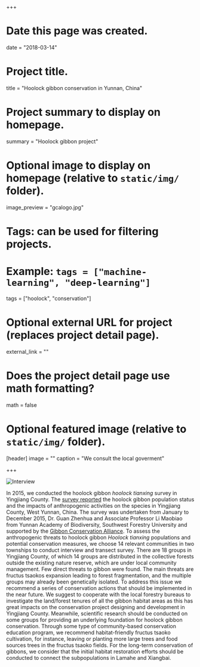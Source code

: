 +++
# Date this page was created.
date = "2018-03-14"

# Project title.
title = "Hoolock gibbon conservation in Yunnan, China"

# Project summary to display on homepage.
summary = "Hoolock gibbon project"

# Optional image to display on homepage (relative to `static/img/` folder).
image_preview = "gcalogo.jpg"

# Tags: can be used for filtering projects.
# Example: `tags = ["machine-learning", "deep-learning"]`
tags = ["hoolock", "conservation"]

# Optional external URL for project (replaces project detail page).
external_link = ""

# Does the project detail page use math formatting?
math = false

# Optional featured image (relative to `static/img/` folder).
[header]
image = ""
caption = "We consult the local goverment"

+++

![Interview](/img/2015gibbonsurvey1.jpg)


In 2015, we conducted the hoolock gibbon _hoolock tianxing_ survey in Yingjiang County. The [survey reported](http://www.gibbonconservation.org/index_engl.html) the hoolock gibbon population status and the impacts of anthropogenic activities on the species in Yingjiang County, West Yunnan, China. The survey was undertaken from January to December 2015, Dr. Guan Zhenhua and Associate Professor Li Maobiao from Yunnan Academy of Biodiversity, Southwest Forestry University and supported by the [Gibbon Conservation Alliance](http://www.gibbonconservation.org). To assess the anthropogenic threats to hoolock gibbon _Hoolock tianxing_ populations and potential conservation measures, we choose 14 relevant communities in two townships to conduct interview and transect survey. There are 18 groups in Yingjiang County, of which 14 groups are distributed in the collective forests outside the existing nature reserve, which are under local community management. Few direct threats to gibbon were found. The main threats are fructus tsaokos expansion leading to forest fragmentation, and the multiple groups may already been genetically isolated. To address this issue we recommend a series of conservation actions that should be implemented in the near future. We suggest to cooperate with the local forestry bureaus to investigate the land/forest tenures of all the gibbon habitat areas as this has great impacts on the conservation project designing and development in Yingjiang County. Meanwhile, scientific research should be conducted on some groups for providing an underlying foundation for hoolock gibbon conservation. Through some type of community-based conservation education program, we recommend habitat-friendly fructus tsaoko cultivation, for instance, leaving or planting more large trees and food sources trees in the fructus tsaoko fields. For the long-term conservation of gibbons, we consider that the initial habitat restoration efforts should be conducted to connect the subpopulations in Lamahe and Xiangbai.
